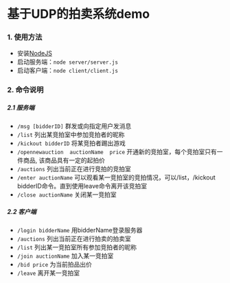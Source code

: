# 基于UDP的拍卖系统demo
### 1. 使用方法
- 安装[NodeJS](https://nodejs.org/en/)
- 启动服务端：`node server/server.js`
- 启动客户端：`node client/client.js`

### 2. 命令说明
##### 2.1 服务端
- `/msg [bidderID]` 群发或向指定用户发消息
- `/list` 列出某竞拍室中参加竞拍者的昵称
- `/kickout bidderID` 将某竞拍者踢出游戏
- `/opennewauction  auctionName  price`  开通新的竞拍室，每个竞拍室只有一件商品, 该商品具有一定的起拍价
- `/auctions` 列出当前正在进行竞拍的竞拍室
- `/enter auctionName` 可以观看某一竞拍室的竞拍情况，可以/list，/kickout bidderID命令。直到使用leave命令离开该竞拍室
- `/close auctionName` 关闭某一竞拍室
##### 2.2 客户端
- `/login bidderName` 用bidderName登录服务器
- `/auctions` 列出当前正在进行拍卖的拍卖室
- `/list` 列出某一竞拍室所有参加竞拍者的昵称
- `/join auctionName` 加入某一竞拍室
- `/bid price` 为当前拍品出价
- `/leave` 离开某一竞拍室
